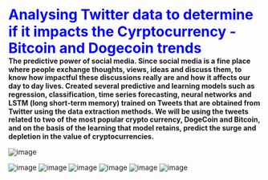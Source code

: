 <div style="padding: 0; margin: 0; line-height: 1.2;">
    <h1 style="margin: 0;"><b><font color='blue'> Analysing Twitter data to determine if it impacts the Cyrptocurrency - Bitcoin and Dogecoin trends</font></b></h1>
      <p style="margin: 0;"><b> The predictive power of social media. Since social media is a fine place where people exchange thoughts, views, ideas and discuss them, to know how impactful these discussions really are and how it affects our day to day lives. Created several predictive and learning models such as regression, classification, time series forecasting, neural networks and LSTM (long short-term memory) trained on Tweets that are obtained from Twitter using the data extraction methods. We will be using the tweets related to two of the most popular crypto currency, DogeCoin and Bitcoin, and on the basis of the learning that model retains, predict the surge and depletion in the value of cryptocurrencies.</b><br>
        
![image](https://github.com/user-attachments/assets/bedd0c11-0879-48b1-ba7e-c60427addeca)


  ![image](https://github.com/user-attachments/assets/7044fd2e-da69-4fe1-924e-1d5a514718e4)                    ![image](https://github.com/user-attachments/assets/547a3c58-37b5-4129-a2fd-28984c43bfd2)
![image](https://github.com/user-attachments/assets/42de93c6-887b-47c0-9f6d-99b5bb2eb215)
![image](https://github.com/user-attachments/assets/dfabad85-2c0c-4de3-b956-efd9c550a86d)
![image](https://github.com/user-attachments/assets/fa8b213f-fc29-4d2f-8a41-55190d2f76cc)
![image](https://github.com/user-attachments/assets/3c535dba-3a38-4c5b-822e-df685f2ae0b3)


